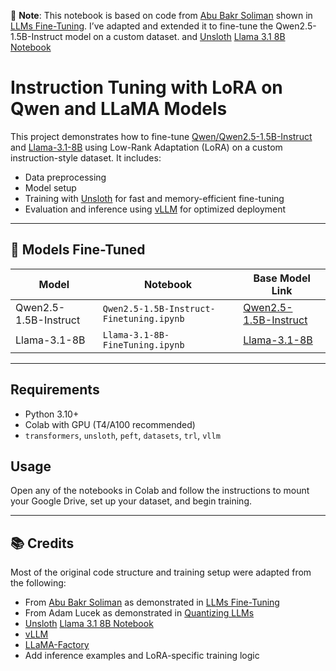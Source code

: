 📌 **Note**: This notebook is based on code from [Abu Bakr Soliman](https://colab.research.google.com/drive/1tf6pjAwz2ZJdv1IcP6YcIrLFa4iW6svT?usp=sharing#scrollTo=xOpAbHLSioBz) shown in [LLMs Fine-Tuning](https://www.youtube.com/watch?v=S9VHQhC3HPc&t=109s&ab_channel=AbuBakrSoliman). I’ve adapted and extended it to fine-tune the Qwen2.5-1.5B-Instruct model on a custom dataset.
and [Unsloth](https://github.com/unslothai/unsloth) [Llama 3.1 8B Notebook](https://colab.research.google.com/github/unslothai/notebooks/blob/main/nb/Llama3.1_(8B)-Alpaca.ipynb)

# Instruction Tuning with LoRA on Qwen and LLaMA Models

This project demonstrates how to fine-tune [Qwen/Qwen2.5-1.5B-Instruct](https://huggingface.co/Qwen/Qwen2.5-1.5B-Instruct) and [Llama-3.1-8B](https://huggingface.co/meta-llama/Llama-3.1-8B) using Low-Rank Adaptation (LoRA) on a custom instruction-style dataset. It includes:
- Data preprocessing  
- Model setup  
- Training with [Unsloth](https://github.com/unslothai/unsloth) for fast and memory-efficient fine-tuning  
- Evaluation and inference using [vLLM](https://github.com/vllm-project/vllm) for optimized deployment  

---

## 🧠 Models Fine-Tuned

| Model                     | Notebook                                           | Base Model Link                                         |
|--------------------------|----------------------------------------------------|---------------------------------------------------------|
| Qwen2.5-1.5B-Instruct     | `Qwen2.5-1.5B-Instruct-Finetuning.ipynb`           | [Qwen2.5-1.5B-Instruct](https://huggingface.co/Qwen/Qwen2.5-1.5B-Instruct) |
| Llama-3.1-8B       | `Llama-3.1-8B-FineTuning.ipynb`             | [Llama-3.1-8B](https://huggingface.co/meta-llama/Llama-3.1-8B) |


---

## Requirements

- Python 3.10+
- Colab with GPU (T4/A100 recommended)
- `transformers`, `unsloth`, `peft`, `datasets`, `trl`, `vllm`

## Usage

Open any of the notebooks in Colab and follow the instructions to mount your Google Drive, set up your dataset, and begin training.

---

## 📚 Credits

Most of the original code structure and training setup were adapted from the following:
- From [Abu Bakr Soliman](https://colab.research.google.com/drive/1tf6pjAwz2ZJdv1IcP6YcIrLFa4iW6svT?usp=sharing#scrollTo=xOpAbHLSioBz) as demonstrated in [LLMs Fine-Tuning](https://www.youtube.com/watch?v=S9VHQhC3HPc&t=109s&ab_channel=AbuBakrSoliman)
- From Adam Lucek as demonstrated in [Quantizing LLMs](https://www.youtube.com/watch?v=3EDI4akymhA&ab_channel=AdamLucek)
- [Unsloth](https://github.com/unslothai/unsloth) [Llama 3.1 8B Notebook](https://colab.research.google.com/github/unslothai/notebooks/blob/main/nb/Llama3.1_(8B)-Alpaca.ipynb)
- [vLLM](https://github.com/vllm-project/vllm)
- [LLaMA-Factory](https://github.com/hiyouga/LLaMA-Factory/tree/main)
- Add inference examples and LoRA-specific training logic